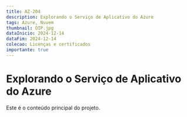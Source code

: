 ```yaml
---
title: AZ-204
description: Explorando o Serviço de Aplicativo do Azure
tags: Azure, Nuvem
thumbnail: OIP.jpg
dataInicio: 2024-12-14 
dataFim: 2024-12-14 
colecao: Licenças e certificados 
importante: true
---
```


# Explorando o Serviço de Aplicativo do Azure

Este é o conteúdo principal do projeto.
